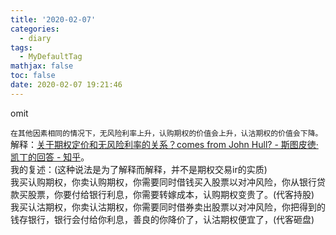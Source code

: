 ```yaml
---
title: '2020-02-07'
categories:
  - diary
tags:
  - MyDefaultTag
mathjax: false
toc: false
date: 2020-02-07 19:21:46
---
```

omit
<!--more-->

`在其他因素相同的情况下，无风险利率上升，认购期权的价值会上升，认沽期权的价值会下降。`  
解释：[关于期权定价和无风险利率的关系？comes from John Hull? - 斯图皮徳·凯丁的回答 - 知乎](https://www.zhihu.com/question/23420429/answer/142886589)。  
我的复述：(这种说法是为了解释而解释，并不是期权交易ir的实质)  
我买认购期权，你卖认购期权，你需要同时借钱买入股票以对冲风险，你从银行贷款买股票，你要付给银行利息，你需要转嫁成本，认购期权变贵了。(代客持股)  
我买认沽期权，你卖认沽期权，你需要同时借券卖出股票以对冲风险，你把得到的钱存银行，银行会付给你利息，善良的你降价了，认沽期权便宜了，(代客砸盘)  

